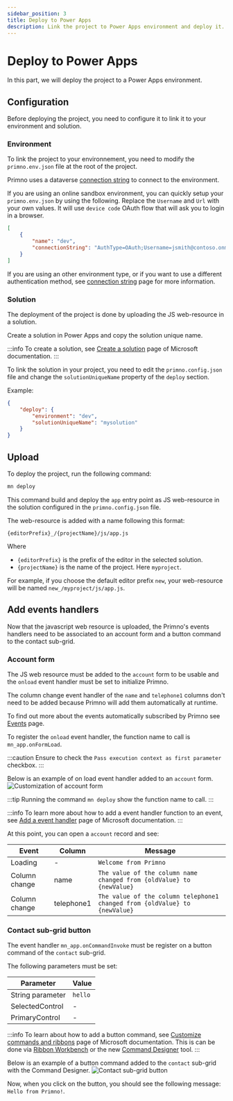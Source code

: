 ```yaml
---
sidebar_position: 3
title: Deploy to Power Apps
description: Link the project to Power Apps environment and deploy it.
---
```


# Deploy to Power Apps

In this part, we will deploy the project to a Power Apps environment.

## Configuration

Before deploying the project, you need to configure it to link it to your environment and solution.

### Environment

To link the project to your environnement, you need to modify the `primno.env.json` file at the root of the project.

Primno uses a dataverse [connection string](https://learn.microsoft.com/en-us/power-apps/developer/data-platform/xrm-tooling/use-connection-strings-xrm-tooling-connect) to connect to the environment.

If you are using an online sandbox environment, you can quickly setup your `primno.env.json` by using the following. Replace the `Username` and `Url` with your own values. It will use `device code` OAuth flow that will ask you to login in a browser.

```json title="primno.env.json"
[
    {
        "name": "dev",
        "connectionString": "AuthType=OAuth;Username=jsmith@contoso.onmicrosoft.com;Url=https://contosotest.crm.dynamics.com;TokenCacheStorePath=./cache/token.json"
    }
]
```

If you are using an other environment type, or if you want to use a different authentication method, see [connection string](/docs/guides/configuration/environment#connection-string) page for more information.

### Solution

The deployment of the project is done by uploading the JS web-resource in a solution.

Create a solution in Power Apps and copy the solution unique name.

:::info
To create a solution, see [Create a solution](https://learn.microsoft.com/en-us/power-apps/maker/data-platform/create-solution) page of Microsoft documentation.
:::

To link the solution in your project, you need to edit the `primno.config.json` file and change the `solutionUniqueName` property of the `deploy` section.

Example:

```json title="primno.config.json"
{
    "deploy": {
        "environment": "dev",
        "solutionUniqueName": "mysolution"
    }
}
```

## Upload

To deploy the project, run the following command:

```bash
mn deploy
```

This command build and deploy the `app` entry point as JS web-resource in the solution configured in the `primno.config.json` file.

The web-resource is added with a name following this format:

```text
{editorPrefix}_/{projectName}/js/app.js
```

Where 
- `{editorPrefix}` is the prefix of the editor in the selected solution.
- `{projectName}` is the name of the project. Here `myproject`.

For example, if you choose the default editor prefix `new`, your web-resource will be named `new_/myproject/js/app.js`.

## Add events handlers

Now that the javascript web resource is uploaded, the Primno's events handlers need to be associated to an account form and a button command to the contact sub-grid.

### Account form

The JS web resource must be added to the `account` form to be usable and the `onload` event handler must be set to initialize Primno.

The column change event handler of the `name` and `telephone1` columns don't need to be added because Primno will add them automatically at runtime.

To find out more about the events automatically subscribed by Primno see [Events](/docs/guides/events) page.

To register the `onload` event handler, the function name to call is `mn_app.onFormLoad`.

:::caution
Ensure to check the `Pass execution context as first parameter` checkbox.
:::

Below is an example of on load event handler added to an `account` form.
![Customization of account form](/img/getting-started/account-onload-customization.png)

:::tip
Running the command `mn deploy` show the function name to call.
:::

:::info
To learn more about how to add a event handler function to an event, see [Add a event handler](https://learn.microsoft.com/en-us/power-apps/developer/model-driven-apps/clientapi/events-forms-grids?tabs=add-event-handlers-unified-interface) page of Microsoft documentation.
:::

At this point, you can open a `account` record and see:

| Event | Column | Message |
| --- | --- | --- |
| Loading | - | `Welcome from Primno` |
| Column change | name | `The value of the column name changed from {oldValue} to {newValue}` |
| Column change | telephone1 | `The value of the column telephone1 changed from {oldValue} to {newValue}` |

### Contact sub-grid button

The event handler `mn_app.onCommandInvoke` must be register on a button command of the `contact` sub-grid.

The following parameters must be set:

| Parameter | Value |
| --- | --- |
| String parameter | `hello` |
| SelectedControl | - |
| PrimaryControl | - |

:::info
To learn about how to add a button command, see [Customize commands and ribbons](https://learn.microsoft.com/en-us/power-apps/developer/model-driven-apps/customize-commands-ribbon) page of Microsoft documentation.
This is can be done via [Ribbon Workbench](https://www.xrmtoolbox.com/plugins/RibbonWorkbench2016/) or the new [Command Designer](https://learn.microsoft.com/en-us/power-apps/maker/model-driven-apps/use-command-designer) tool.
:::

Below is an example of a button command added to the `contact` sub-grid with the Command Designer.
![Contact sub-grid button](/img/getting-started/command-bar.png)

Now, when you click on the button, you should see the following message: `Hello from Primno!`.